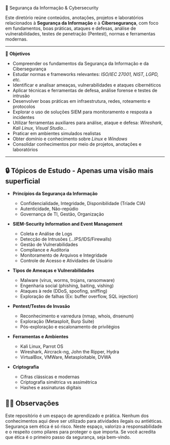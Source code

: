 🔐 Segurança da Informação & Cybersecurity

Este diretório reúne conteúdos, anotações, projetos e laboratórios relacionados à **Segurança da Informação** e à **Cibersegurança**, com foco em fundamentos, boas práticas, ataques e defesas, análise de vulnerabilidades, testes de penetração (Pentest), normas e ferramentas modernas.

---

📌 **Objetivos**

- Compreender os fundamentos da Segurança da Informação e da Cibersegurança  
- Estudar normas e frameworks relevantes: *ISO/IEC 27001, NIST, LGPD, etc.*  
- Identificar e analisar ameaças, vulnerabilidades e ataques cibernéticos  
- Aplicar técnicas e ferramentas de defesa, análise forense e testes de intrusão  
- Desenvolver boas práticas em infraestrutura, redes, roteamento e protocolos  
- Explorar o uso de soluções SIEM para monitoramento e resposta a incidentes  
- Utilizar ferramentas auxiliares para análise, ataque e defesa: *Wireshark, Kali Linux, Visual Studio...*  
- Praticar em ambientes simulados realistas  
- Obter domínio e conhecimento sobre *Linux* e *Windows*  
- Consolidar conhecimentos por meio de projetos, anotações e laboratórios

---

## 🔒 Tópicos de Estudo - Apenas uma visão mais superficial 

- **Princípios da Segurança da Informação**
  - Confidencialidade, Integridade, Disponibilidade (Tríade CIA)
  - Autenticidade, Não-repúdio
  - Governança de TI, Gestão, Organização

- **SIEM-Security Information and Event Management**
  - Coleta e Análise de Logs
  - Detecção de Intrusões (...IPS/IDS/Firewalls)
  - Gestão de Vulnerabilidades
  - Compliance e Auditoria
  - Monitoramento de Arquivos e Integridade
  - Controle de Acesso e Atividades de Usuário
  
- **Tipos de Ameaças e Vulnerabilidades**
  - Malware (vírus, worms, trojans, ransomware)
  - Engenharia social (phishing, baiting, vishing)
  - Ataques à rede (DDoS, spoofing, sniffing)
  - Exploração de falhas (Ex: buffer overflow, SQL injection)

- **Pentest/Testes de Invasão**
  - Reconhecimento e varredura (nmap, whois, dnsenum)
  - Exploração (Metasploit, Burp Suite)
  - Pós-exploração e escalonamento de privilégios

- **Ferramentas e Ambientes**
  - Kali Linux, Parrot OS
  - Wireshark, Aircrack-ng, John the Ripper, Hydra
  - VirtualBox, VMWare, Metasploitable, DVWA

- **Criptografia**
  - Cifras clássicas e modernas
  - Criptografia simétrica vs assimétrica
  - Hashes e assinaturas digitais

## 👨‍💻 Observações

Este repositório é um espaço de aprendizado e prática. Nenhum dos conhecimentos aqui deve ser utilizado para atividades ilegais ou antiéticas. 
Segurança sem ética é só risco. Neste espaço, valorizo a responsabilidade e o respeito como pilares para proteger o que importa.
Se você acredita que ética é o primeiro passo da segurança, seja bem-vindo.

